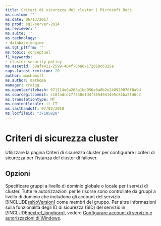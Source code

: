 ```yaml
---
title: Criteri di sicurezza del cluster | Microsoft Docs
ms.custom: ''
ms.date: 06/13/2017
ms.prod: sql-server-2014
ms.reviewer: ''
ms.suite: ''
ms.technology:
- database-engine
ms.tgt_pltfrm: ''
ms.topic: conceptual
f1_keywords:
- cluster security policy
ms.assetid: 38afa421-2599-404f-8ba6-172668c6325e
caps.latest.revision: 20
author: mashamsft
ms.author: mathoma
manager: craigg
ms.openlocfilehash: 071114e6a263a1bd956a6a8b2e240920070f8a9d
ms.sourcegitcommit: c18fadce27f330e1d4f36549414e5c84ba2f46c2
ms.translationtype: MT
ms.contentlocale: it-IT
ms.lasthandoff: 07/02/2018
ms.locfileid: "37185828"
---
```

# <a name="cluster-security-policy"></a>Criteri di sicurezza cluster
  Utilizzare la pagina Criteri di sicurezza cluster per configurare i criteri di sicurezza per l'istanza del cluster di failover.  
  
## <a name="options"></a>Opzioni  
 Specificare gruppi a livello di dominio globale o locale per i servizi di cluster. Tutte le autorizzazioni per le risorse sono controllate da gruppi a livello di dominio che includono gli account del servizio [!INCLUDE[ssNoVersion](../../includes/ssnoversion-md.md)] come membri del gruppo. Per altre informazioni sulla funzionalità degli ID di sicurezza (SID) del servizio in [!INCLUDE[nextref_longhorn](../../includes/nextref-longhorn-md.md)], vedere [Configurare account di servizio e autorizzazioni di Windows](../../database-engine/configure-windows/configure-windows-service-accounts-and-permissions.md).  
  
  
